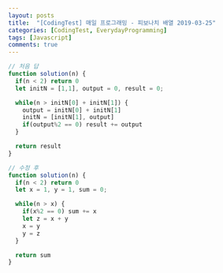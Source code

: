 ```yaml
---
layout: posts
title:  "[CodingTest] 매일 프로그래밍 - 피보나치 배열 2019-03-25"
categories: [CodingTest, EverydayProgramming]
tags: [Javascript]
comments: true
---
```


<!-- ## 문제
피보나치 배열은 0과 1로 시작하며, 다음 피보나치 수는 바로 앞의 두 피보나치 수의 합이 된다.  
정수 N이 주어지면, N보다 작은 모든 짝수 피보나치 수의 합을 구하여라.  
<br>
<br>
Fibonacci sequence starts with 0 and 1 where each fibonacci number is a sum of two previous fibonacci numbers. Given an integer N, find the sum of all even fibonacci numbers. -->


<!-- ## 예제

Input: N = 12  

Output: 10 // 0, 1, 2, 3, 5, 8 중 짝수인 2 + 8 = 10. -->


<!-- ## 풀이
A(n+1) = A(n) + A(n-1)
1 = 1+0
2 = 1+1 ***// 2^0***
3 = 2+1 ***// 2^1 + 2^0 ***
5 = 3 + 2 ***// 5 = (2+1) + 2 // 2^1 + 2^1 + 2^0***
8 = 5 + 3 ***// 8 = (2+2+1) + (2+1) // 2^2 + 1 + 2^1 + 2^1 + 1***
13 = 8 + 5 ***// 8 = (2+2+1 + 2+1) + (2+2+1) // 2^3 + 2^2 + 1***
21
34
.
.
. -->

```javascript
// 처음 답
function solution(n) {
  if(n < 2) return 0
  let initN = [1,1], output = 0, result = 0;

  while(n > initN[0] + initN[1]) {
    output = initN[0] + initN[1]
    initN = [initN[1], output]
    if(output%2 == 0) result += output
  }

  return result
}

// 수정 후
function solution(n) {
  if(n < 2) return 0
  let x = 1, y = 1, sum = 0;

  while(n > x) {
    if(x%2 == 0) sum += x
    let z = x + y
    x = y
    y = z
  }

  return sum
}
```

<!-- ## 정답 - python
```python
int evenFibSum(int N) {
  int sum = 0;
  int x = 1;
  int y = 2;
  while (x <= N) {
    if (x % 2 == 0) {
      sum += x;
    }
    int z = x + y;
    x = y;
    y = z;
  }
  return sum;
}
``` -->
